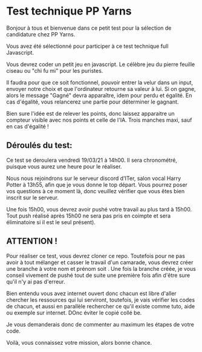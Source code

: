 # Test technique PP Yarns
Bonjour à tous et bienvenue dans ce petit test pour la sélection de candidature chez PP Yarns.

Vous avez été sélectionné pour participer à ce test technique full Javascript.

Vous devrez coder un petit jeu en javascript. Le célèbre jeu du pierre feuille ciseau ou "chi fu mi" pour les puristes.

Il faudra pour que ce soit fonctionnel, pouvoir entrer la velur dans un input, envoyer notre choix et que l'ordinateur retourne sa valeur à lui. Si on gagne, alors le message "Gagné" devra apparaître, idem pour perdu et égalité. En cas d'égalité, vous relancerez une partie pour déterminer le gagnant. 

Bien sure l'idée est de relever les points, donc laissez apparaitre un compteur visible avec nos points et celle de l'IA.  Trois manches maxi, sauf en cas d'égalité !

## Déroulés du test:
Ce test se deroulera vendredi 19/03/21 à 14h00. Il sera chronométré, puisque vous aurez une heure pour le réaliser.

Nous nous rejoindrons sur le serveur discord d'ITer, salon vocal Harry Potter à 13h55, afin que je vous donne le top départ. Vous pourrez poser vos questions à ce moment là, donc veuillez vérifier que vous êtes bien inscrit sur le serveur.

Une fois 15h00, vous devrez avoir pushé votre travail au plus tard à 15h00. Tout push réalisé après 15h00 ne sera pas pris en coimpte et sera éliminatoire si il est le seul présent).

## ATTENTION !
Pour réaliser ce test, vous devrez cloner ce repo. Toutefois pour ne pas avoir à tout mélanger et casser le travail d'un camarade, vous devrez créer une branche à votre nom et prénom soit <toto-lartichaut>. Une fois la branche créée, je vous conseil vivement de pushé tout de suite une première fois afin d'être sure qu'il n'y ai pas d'erreur.

Bien entendu vous avez internet ouvert donc chacun est libre d'aller chercher les ressources qui lui serviront, toutefois, je vais vérifier les codes de chacun, et aussi en parallèle rechercher ce qu'il existe comme tuto, aide ou exemple sur internet. DOnc éviter le copié collé be. 

Je vous demanderais donc de commenter au maximum les étapes de votre code.

Voilà, vous connaissez votre mission, alors bonne chance.

